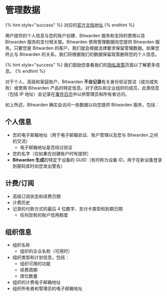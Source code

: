 # 管理数据

{% hint style="success" %}
对应的[官方文档地址](https://bitwarden.com/help/article/administrative-data/)
{% endhint %}

用户提供的个人信息与您的账户创建、Bitwarden 服务和支持的使用以及 Bitwarden 服务的支付相关联。Bitwarden 使用管理数据向您提供 Bitwarden 服务。只要您是 Bitwarden 的客户，我们就会根据法律要求保留管理数据。如果您终止与 Bitwarden 的关系，我们将根据我们的数据保留政策删除您的个人信息。

{% hint style="success" %}
我们鼓励您查看我们的[隐私政策](https://bitwarden.com/privacy)页面以了解更多信息。
{% endhint %}

对于个人、高级和家庭账户，Bitwarden **不会记录**有关身份验证尝试（成功或失败）或使用 Bitwarden 产品的特定信息。对于团队和企业组织的成员，此类信息（包括 IP 地址）会记录在[事件日志](../../admin-console/reporting/event-logs.md)中以供管理员和所有者访问。

如上所述，Bitwarden 确实会访问一些数据以向您提供 Bitwarden 服务，包括：

## 个人信息 <a href="#personal-information" id="personal-information"></a>

* 您的电子邮箱地址（用于电子邮箱验证、账户管理以及您与 Bitwarden 之间的交流）
  * 电子邮箱地址是否经过验证
* 您的名字（仅如果在创建账户时有提供）
* **Bitwarden 生成**的特定于设备的 GUID（有时称为设备 ID，用于在新设备登录到密码库时向您发出警告）

## 计费/订阅 <a href="#billing-subscription" id="billing-subscription"></a>

* 高级订阅状态和续费日期
* 计费历史
* 记录的付款方式的最后 4 位数字、支付卡类型和到期日期
  * 任何现有的账户信用额度

## 组织信息 <a href="#organization-information" id="organization-information"></a>

* 组织名称
  * 组织的企业名称（可用时）
* 组织类型和计划信息，包括：
  * 组织可用的功能
  * 续费周期
  * 席位数量
* 组织的计费电子邮箱地址
* 组织所有者和管理员的电子邮箱地址
